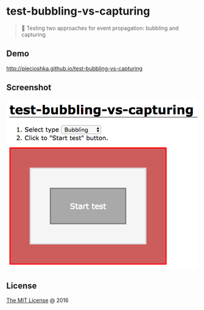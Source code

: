 # test-bubbling-vs-capturing

> :ledger: Testing two approaches for event propagation: bubbling and capturing

## Demo

http://piecioshka.github.io/test-bubbling-vs-capturing

## Screenshot

![](./screenshot.png)

## License

[The MIT License](http://piecioshka.mit-license.org) @ 2016
